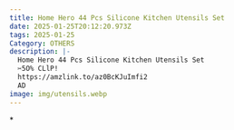 ```yaml
---
title: Home Hero 44 Pcs Silicone Kitchen Utensils Set
date: 2025-01-25T20:12:20.973Z
tags: 2025-01-25
Category: OTHERS
description: |-
  Home Hero 44 Pcs Silicone Kitchen Utensils Set
  ✂️5O% CLlP! 
  https://amzlink.to/az0BcKJuImfi2
  AD
image: img/utensils.webp
---
```

\*